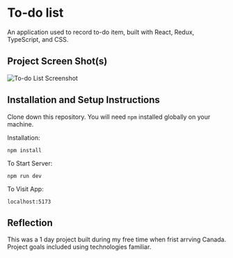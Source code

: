 # To-do list

An application used to record to-do item, built with React, Redux, TypeScript, and CSS.

## Project Screen Shot(s)
![To-do List Screenshot](https://github.com/angel-wan/to-do-list/assets/49020215/3d6a1e3a-84fa-40c8-a0ba-91c250114ff4)

## Installation and Setup Instructions

Clone down this repository. You will need `npm` installed globally on your machine.

Installation:

`npm install`

To Start Server:

`npm run dev`

To Visit App:

`localhost:5173`

## Reflection

This was a 1 day project built during my free time when frist arrving Canada. Project goals included using technologies familiar.
